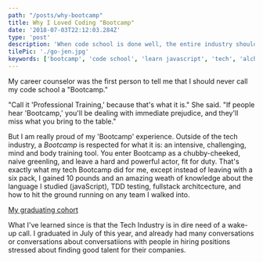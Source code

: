 ```yaml
---
path: "/posts/why-bootcamp"
title: Why I Loved Coding "Bootcamp"
date: '2018-07-03T22:12:03.284Z'
type: 'post'
description: 'When code school is done well, the entire industry should take notice.'
tilePic: './go-jen.jpg'
keywords: ['bootcamp', 'code school', 'learn javascript', 'tech', 'alchemy code lab']
---
```


My career counselor was the first person to tell me that I should never call my code school a "Bootcamp."  

"Call it 'Professional Training,' because that's what it is." She said. "If people hear 'Bootcamp,' you'll be dealing with immediate prejudice, and they'll miss what you bring to the table."

But I am really proud of my 'Bootcamp' experience.  Outside of the tech industry, a *Bootcamp* is respected for what it is: an intensive, challenging, mind and body training tool.  You enter Bootcamp as a chubby-cheeked, naive greenling, and leave a hard and powerful actor, fit for duty.  That's exactly what my tech Bootcamp did for me, except instead of leaving with a six pack, I gained 10 pounds and an amazing weath of knowledge about the language I studied (javaScript), TDD testing, fullstack architcecture, and how to hit the ground running on any team I walked into.

[My graduating cohort](./alchemy.jpg)

What I've learned since is that the Tech Industry is in dire need of a wake-up call.  I graduated in July of this year, and already had many conversations or conversations about conversatiions with people in hiring positions stressed about finding good talent for their companies.  
